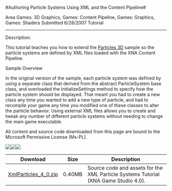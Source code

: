 #Authoring Particle Systems Using XML and the Content Pipeline#

Area
Games: 3D Graphics, Games: Content Pipeline, Games: Graphics, Games: Shaders
Submitted
6/28/2007
Tutorial

---

Description:

This tutorial teaches you how to extend the [Particles 3D](https://github.com/kniEngine/XNAGameStudio/tree/main/Samples/Particles-3D/) sample so the particle systems are defined by XML files loaded with the XNA Content Pipeline.


Sample Overview

In the original version of the sample, each particle system was defined by using a separate class that derived from the abstract ParticleSystem base class, and overloaded the InitializeSettings method to specify how the particle system should be displayed. That meant you had to create a new class any time you wanted to add a new type of particle, and had to recompile your game any time you modified one of these classes to alter the particle behavior. Using external XML files allows you to create and tweak any number of different particle systems without needing to change the main game executable.


All content and source code downloaded from this page are bound to the Microsoft Permissive License (Ms-PL).

![](https://github.com/kniEngine/XNAGameStudio/blob/main/Images/XNA_Particle3D_01_small.jpg)![](https://github.com/kniEngine/XNAGameStudio/blob/main/Images/XNA_Particle3D_02_small.jpg)![](https://github.com/kniEngine/XNAGameStudio/blob/main/Images/XNA_Particle3D_03_small.jpg)

		

Download | Size | Description
---|---|---|
[XmlParticles_4_0.zip](https://github.com/kniEngine/XNAGameStudio/blob/main/Samples/XmlParticles_4_0.zip?raw=true) | 0.40MB | Source code and assets for the XML Particle Systems Tutorial (XNA Game Studio 4.0). 